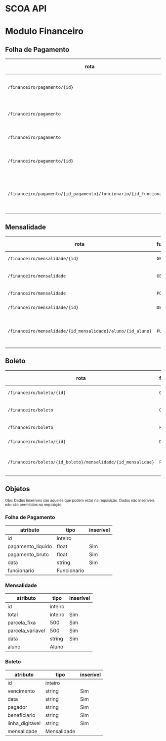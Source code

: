 # SCOA API
# Modulo Financeiro

## Folha de Pagamento

|rota                                                               |funções |argumentos de url                                |argumento de corpo|entidades                         |descrição                           |
|-------------------------------------------------------------------|--------|-------------------------------------------------|------------------|----------------------------------|------------------------------------|
|`/financeiro/pagamento/{id}`                                       |`GET`   |id: inteiro                                      |                  |Folha de Pagamento                |Retorna uma folha de pagamento
|`/financeiro/pagamento`                                            |`GET`   |                                                 |                  |Folha de Pagamento                |Retorna todas as folhas de pagamento
|`/financeiro/pagamento`                                            |`POST`  |                                                 |Folha de Pagamento|Folha de Pagamento                |Insere uma folha de pagamento
|`/financeiro/pagamento/{id}`                                       |`DELETE`|id: inteiro                                      |                  |Folha de Pagamento                |Remove uma folha de pagamento
|`/financeiro/pagamento/{id_pagamento}/funcionario/{id_funcionario}`|`PUT`   |id_pagamento: inteiro,<br>id_funcionario: inteiro|                  |Folha de Pagamento,<br>Funcionario|Relaciona uma folha de pagamento com um funcionário

## Mensalidade

|rota                                                                 |funções |argumentos de url                                |argumento de corpo|entidades                         |descrição                           |
|---------------------------------------------------------------------|--------|-------------------------------------------------|------------------|----------------------------------|------------------------------------|
|`/financeiro/mensalidade/{id}`                                       |`GET`   |id: inteiro                                      |                  |Mensalidade                       |Retorna uma mensalidade
|`/financeiro/mensalidade`                                            |`GET`   |                                                 |                  |Mensalidade                       |Retorna todas as mensalidades
|`/financeiro/mensalidade`                                            |`POST`  |                                                 |Mensalidade       |Mensalidade                       |Insere uma mensalidade
|`/financeiro/mensalidade/{id}`                                       |`DELETE`|id: inteiro                                      |                  |Mensalidade                       |Remove uma mensalidade
|`/financeiro/mensalidade/{id_mensalidade}/aluno/{id_aluno}`          |`PUT`   |id_mensalidade: inteiro,<br>id_aluno: inteiro    |                  |Mensalidade,<br>Aluno             |Relaciona uma mensalidade com um aluno

## Boleto

|rota                                                            |funções |argumentos de url                                |argumento de corpo|entidades             |descrição                           |
|----------------------------------------------------------------|--------|-------------------------------------------------|------------------|----------------------|------------------------------------|
|`/financeiro/boleto/{id}`                                       |`GET`   |id: inteiro                                      |                  |Boleto                |Retorna um boleto
|`/financeiro/boleto`                                            |`GET`   |                                                 |                  |Boleto                |Retorna todos os boletos
|`/financeiro/boleto`                                            |`POST`  |                                                 |Boleto            |Boleto                |Insere um boleto
|`/financeiro/boleto/{id}`                                       |`DELETE`|id: inteiro                                      |                  |Boleto                |Remove um boleto
|`/financeiro/boleto/{id_boleto}/mensalidade/{id_mensalidae}`    |`PUT`   |id_boleto: inteiro,<br>id_mensalidade: inteiro   |                  |Boleto,<br>Mensalidade|Relaciona um boleto com uma mensalidade

## Objetos

<sub>Obs: Dados inseríveis são aqueles que podem estar na requisição. Dados não inseríveis não são permitidos na requisição.<sub>

### Folha de Pagamento
|atributo|tipo|inserível|
|--------|----|---------|
|id|inteiro|
|pagamento_liquido|float| Sim
|pagamento_bruto|float| Sim
|data|string| Sim
|funcionario|Funcionario|



### Mensalidade
|atributo|tipo|inserível|
|--------|----|---------|
|id|inteiro|
|total|inteiro| Sim
|parcela_fixa|500| Sim
|parcela_variavel|500| Sim
|data|string| Sim
|aluno|Aluno|



### Boleto
|atributo|tipo|inserível|
|--------|----|---------|
|id|inteiro|
|vencimento|string| Sim
|data|string| Sim
|pagador|string| Sim
|beneficiario|string| Sim
|linha_digitavel|string| Sim
|mensalidade|Mensalidade|